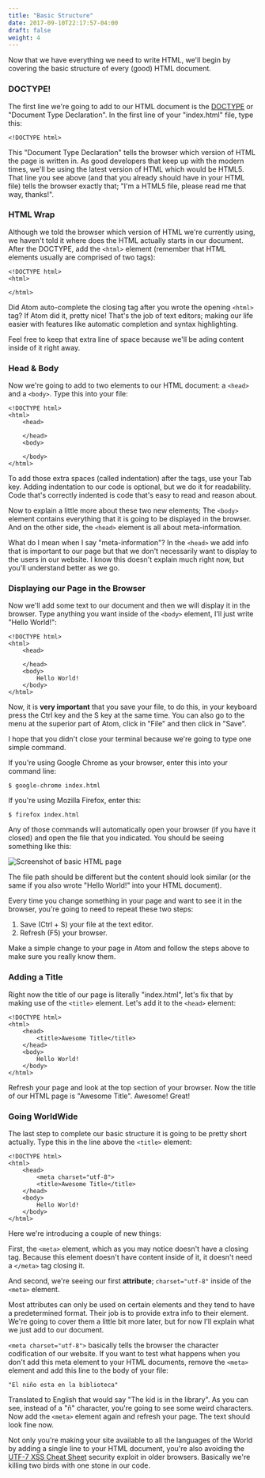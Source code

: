 ```yaml
---
title: "Basic Structure"
date: 2017-09-10T22:17:57-04:00
draft: false
weight: 4
---
```


Now that we have everything we need to write HTML, we'll begin
by covering the basic structure of every (good) HTML document.

### DOCTYPE!

The first line we're going to add to our HTML document is the [DOCTYPE](https://en.wikipedia.org/wiki/Document_type_declaration) or
"Document Type Declaration". In the first line of your "index.html" file, type
this:

    <!DOCTYPE html>

This "Document Type Declaration" tells the browser which version of HTML
the page is written in. As good developers that keep up with the modern times,
we'll be using the latest version of HTML which would be HTML5. That line you
see above (and that you already should have in your HTML file) tells the browser
exactly that; "I'm a HTML5 file, please read me that way, thanks!".

### HTML Wrap

Although we told the browser which version of HTML we're currently using,
we haven't told it where does the HTML actually starts in our document.
After the DOCTYPE, add the `<html>`
element (remember that HTML elements usually are comprised of two tags):

    <!DOCTYPE html>
    <html>

    </html>

Did Atom auto-complete the closing tag after you wrote the opening `<html>` tag?
If Atom did it, pretty nice! That's the job of text editors; making our life
easier with features like
<span class="underline">automatic completion</span> and
<span class="underline">syntax highlighting</span>.

Feel free to keep that extra line of space because we'll be ading content
inside of it right away.

### Head & Body

Now we're going to add to two elements to our HTML document: a
`<head>` and a `<body>`. Type this into your file:

    <!DOCTYPE html>
    <html>
        <head>

        </head>
        <body>

        </body>
    </html>

To add those extra spaces (called indentation) after the tags, use your Tab key.
Adding indentation to our code is optional, but we do it for readability. Code
that's correctly indented is code that's easy to read and reason about.

Now to explain a little more about these two new elements; The `<body>` element
contains everything that it is going to be
<span class="underline">displayed in the browser</span>. And on the other side, the
`<head>` element is all about <span class="underline">meta-information</span>.

What do I mean when I say "meta-information"? In the `<head>` we add info that is important
to our page but that we don't necessarily want to display to the users in our website.
I know this doesn't explain much right now, but you'll understand
better as we go.

### Displaying our Page in the Browser

Now we'll add some text to our document and then we will display it in the
browser. Type anything you want inside of the `<body>` element, I'll just
write "Hello World!":

    <!DOCTYPE html>
    <html>
        <head>

        </head>
        <body>
            Hello World!
        </body>
    </html>

Now, it is **very important** that you save your file, to do this, in your
keyboard press the Ctrl key and the S key at the same time. You can also go
to the menu at the superior part of Atom, click in "File" and then click in
"Save".

I hope that you didn't close your terminal because we're going to type one
simple command.

If you're using Google Chrome as your browser, enter this
into your command line:

    $ google-chrome index.html

If you're using Mozilla Firefox, enter this:

    $ firefox index.html

Any of those commands will automatically open your browser (if you have it closed)
and open the file that you indicated. You should be seeing something like this:

![Screenshot of basic HTML page](hello_world_html.png)

The file path should be different but the content should look similar (or the
same if you also wrote "Hello World!" into your HTML document).

Every time you change something in your page and want to see it in the browser,
you're going to need to repeat these two steps:

1. Save <span class="underline">(Ctrl + S)</span> your file at the text editor.
2. Refresh <span class="underline">(F5)</span> your browser.

Make a simple change to your page in Atom and follow the steps above to make
sure you really know them.

### Adding a Title

Right now the title of our page is literally "index.html", let's fix that by
making use of the `<title>` element. Let's add it to the `<head>` element:

    <!DOCTYPE html>
    <html>
        <head>
            <title>Awesome Title</title>
        </head>
        <body>
            Hello World!
        </body>
    </html>

Refresh your page and look at the top section of your browser.
Now the title of our HTML page is "Awesome Title".
<span class="strikethrough">Awesome!</span> Great!

### Going WorldWide

The last step to complete our basic structure it is going to be pretty short
actually. Type this in the line above the `<title>` element:

    <!DOCTYPE html>
    <html>
        <head>
            <meta charset="utf-8">
            <title>Awesome Title</title>
        </head>
        <body>
            Hello World!
        </body>
    </html>

Here we're introducing a couple of new things:

First, the `<meta>` element, which as you may notice <span class="underline">doesn't</span> have a closing tag. Because this element doesn't have content inside of it, it doesn't need a `</meta>` tag closing it.

And second, we're seeing our first **attribute**; `charset="utf-8"` inside of the `<meta>` element.

Most attributes can only be used on certain elements and they tend to have
a predetermined format. Their job is to provide extra info to their element.
We're going to cover them a little bit more later, but for now I'll explain
what we just add to our document.

`<meta charset="utf-8">` basically tells the browser the character
codification of our website. If you want to test what happens when
you don't add this meta element to your HTML documents, remove the
`<meta>` element and add this line to the body of your file:

    "El niño esta en la biblioteca"

Translated to English that would say "The kid is in the library". As you can
see, instead of a "ñ" character, you're going to see some weird characters.
Now add the `<meta>` element again and refresh your page. The text should look
fine now.

Not only you're making your site available to all the languages of the World
by adding a single line to your HTML document, you're also avoiding the
[UTF-7 XSS Cheat Sheet](https://www.owasp.org/index.php/XSS_Filter_Evasion_Cheat_Sheet#UTF-7_encoding)
security exploit in older browsers. Basically we're killing two birds with one
stone in our code.
